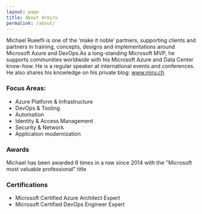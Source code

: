 ```yaml
---
layout: page
title: About drmiru
permalink: /about/
---
```


Michael Rueefli is one of the ‘make it noble’ partners, supporting clients and partners in training, concepts, designs and implementations around Microsoft Azure and DevOps.As a long-standing Microsoft MVP, he supports communities worldwide with his Microsoft Azure and Data Center know-how. He is a regular speaker at international events and conferences. He also shares his knowledge on his private blog: www.miru.ch

### Focus Areas:
* Azure Platform & Infrastructure
* DevOps & Tooling
* Automation
* Identity & Access Management
* Security & Network
* Application modernization


### Awards
Michael has been awarded 6 times in a row since 2014 with the "Microsoft most valuable professional" title

### Certifications
* Microsoft Certified Azure Architect Expert
* Microsoft Certified DevOps Engineer Expert

